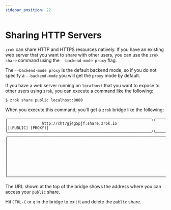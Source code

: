 ```yaml
---
sidebar_position: 22
---
```


# Sharing HTTP Servers

`zrok` can share HTTP and HTTPS resources natively. If you have an existing web server that you want to share with other users, you can use the `zrok share` command using the `--backend-mode proxy` flag.

The `--backend-mode proxy` is the default backend mode, so if you do not specify a `--backend-mode` you will get the `proxy` mode by default.

If you have a web server running on `localhost` that you want to expose to other users using `zrok`, you can execute a command like the following:

```
$ zrok share public localhost:8080
```
When you execute this command, you'll get a `zrok` bridge like the following:

```
╭───────────────────────────────────────────────────────────────╮╭────────────────╮
│               http://cht7gj4g5pjf.share.zrok.io               ││[PUBLIC] [PROXY]│
╰───────────────────────────────────────────────────────────────╯╰────────────────╯
╭─────────────────────────────────────────────────────────────────────────────────╮
│                                                                                 │
│                                                                                 │
│                                                                                 │
│                                                                                 │
╰─────────────────────────────────────────────────────────────────────────────────╯
```

The URL shown at the top of the bridge shows the address where you can access your `public` share.

Hit `CTRL-C` or `q` in the bridge to exit it and delete the `public` share.
